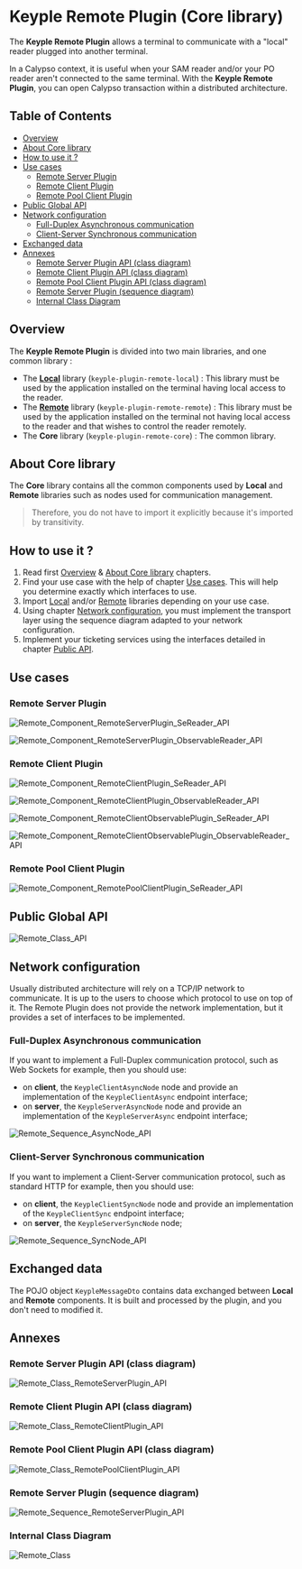 # Keyple Remote Plugin (Core library)

The **Keyple Remote Plugin** allows a terminal to communicate with a "local" reader plugged into another terminal.

In a Calypso context, it is useful when your SAM reader and/or your PO reader aren't connected to the same terminal. With the **Keyple Remote Plugin**, you can open Calypso transaction within a distributed architecture.

## Table of Contents

* [Overview](#overview)
* [About Core library](#about-core-library)
* [How to use it ?](#how-to-use-it-)
* [Use cases](#use-cases)
    * [Remote Server Plugin](#remote-server-plugin)
    * [Remote Client Plugin](#remote-client-plugin)
    * [Remote Pool Client Plugin](#remote-pool-client-plugin)
* [Public Global API](#public-global-api)
* [Network configuration](#network-configuration)
    * [Full-Duplex Asynchronous communication](#full-duplex-asynchronous-communication)
    * [Client-Server Synchronous communication](#client-server-synchronous-communication)
* [Exchanged data](#exchanged-data)
* [Annexes](#annexes)
    * [Remote Server Plugin API (class diagram)](#remote-server-plugin-api-class-diagram)
    * [Remote Client Plugin API (class diagram)](#remote-client-plugin-api-class-diagram)
    * [Remote Pool Client Plugin API (class diagram)](#remote-pool-client-plugin-api-class-diagram)
    * [Remote Server Plugin (sequence diagram)](#remote-server-plugin-sequence-diagram)
    * [Internal Class Diagram](#internal-class-diagram)

## Overview

The **Keyple Remote Plugin** is divided into two main libraries, and one common library :
* The **[Local](../local/README.md)** library (`keyple-plugin-remote-local`) : This library must be used by the application installed on the terminal having local access to the reader.
* The **[Remote](../remote/README.md)** library (`keyple-plugin-remote-remote`) : This library must be used by the application installed on the terminal not having local access to the reader and that wishes to control the reader remotely.
* The **Core** library (`keyple-plugin-remote-core`) : The common library.

## About Core library

The **Core** library contains all the common components used by **Local** and **Remote** libraries such as nodes used for communication management.

> Therefore, you do not have to import it explicitly because it's imported by transitivity.

## How to use it ?

1. Read first [Overview](#overview) & [About Core library](#about-core-library) chapters.
2. Find your use case with the help of chapter [Use cases](#use-cases). This will help you determine exactly which interfaces to use.
3. Import [Local](../local/README.md) and/or [Remote](../remote/README.md) libraries depending on your use case.
4. Using chapter [Network configuration](#network-configuration), you must implement the transport layer using the sequence diagram adapted to your network configuration.
5. Implement your ticketing services using the interfaces detailed in chapter [Public API](#annexes).

## Use cases

### Remote Server Plugin

![Remote_Component_RemoteServerPlugin_SeReader_API](../../../../../docs/img/remote/component/Remote_Component_RemoteServerPlugin_SeReader_API.svg)

![Remote_Component_RemoteServerPlugin_ObservableReader_API](../../../../../docs/img/remote/component/Remote_Component_RemoteServerPlugin_ObservableReader_API.svg)

### Remote Client Plugin

![Remote_Component_RemoteClientPlugin_SeReader_API](../../../../../docs/img/remote/component/Remote_Component_RemoteClientPlugin_SeReader_API.svg)

![Remote_Component_RemoteClientPlugin_ObservableReader_API](../../../../../docs/img/remote/component/Remote_Component_RemoteClientPlugin_ObservableReader_API.svg)

![Remote_Component_RemoteClientObservablePlugin_SeReader_API](../../../../../docs/img/remote/component/Remote_Component_RemoteClientObservablePlugin_SeReader_API.svg)

![Remote_Component_RemoteClientObservablePlugin_ObservableReader_API](../../../../../docs/img/remote/component/Remote_Component_RemoteClientObservablePlugin_ObservableReader_API.svg)

### Remote Pool Client Plugin

![Remote_Component_RemotePoolClientPlugin_SeReader_API](../../../../../docs/img/remote/component/Remote_Component_RemotePoolClientPlugin_SeReader_API.svg)

## Public Global API

![Remote_Class_API](../../../../../docs/img/remote/class/Remote_Class_API.svg)

## Network configuration

Usually distributed architecture will rely on a TCP/IP network to communicate. It is up to the users to choose which protocol to use on top of it. The Remote Plugin does not provide the network implementation, but it provides a set of interfaces to be implemented.

### Full-Duplex Asynchronous communication

If you want to implement a Full-Duplex communication protocol, such as Web Sockets for example, then you should use:
* on **client**, the `KeypleClientAsyncNode` node and provide an implementation of the `KeypleClientAsync` endpoint interface;
* on **server**, the `KeypleServerAsyncNode` node and provide an implementation of the `KeypleServerAsync` endpoint interface;

![Remote_Sequence_AsyncNode_API](../../../../../docs/img/remote/sequence/Remote_Sequence_AsyncNode_API.svg)

### Client-Server Synchronous communication

If you want to implement a Client-Server communication protocol, such as standard HTTP for example, then you should use:
* on **client**, the `KeypleClientSyncNode` node and provide an implementation of the `KeypleClientSync` endpoint interface;
* on **server**, the `KeypleServerSyncNode` node;

![Remote_Sequence_SyncNode_API](../../../../../docs/img/remote/sequence/Remote_Sequence_SyncNode_API.svg)

## Exchanged data

The POJO object `KeypleMessageDto` contains data exchanged between **Local** and **Remote** components. It is built and processed by the plugin, and you don't need to modified it.

## Annexes

### Remote Server Plugin API (class diagram)

![Remote_Class_RemoteServerPlugin_API](../../../../../docs/img/remote/class/Remote_Class_RemoteServerPlugin_API.svg)

### Remote Client Plugin API (class diagram)

![Remote_Class_RemoteClientPlugin_API](../../../../../docs/img/remote/class/Remote_Class_RemoteClientPlugin_API.svg)

### Remote Pool Client Plugin API (class diagram)

![Remote_Class_RemotePoolClientPlugin_API](../../../../../docs/img/remote/class/Remote_Class_RemotePoolClientPlugin_API.svg)

### Remote Server Plugin (sequence diagram)

![Remote_Sequence_RemoteServerPlugin_API](../../../../../docs/img/remote/sequence/Remote_Sequence_RemoteServerPlugin_API.svg)

### Internal Class Diagram

![Remote_Class](../../../../../docs/img/remote/class/impl/Remote_Class.svg)

